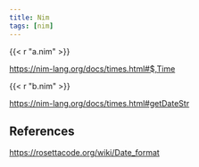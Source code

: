 ```yaml
---
title: Nim
tags: [nim]
---
```


{{< r "a.nim" >}}

<https://nim-lang.org/docs/times.html#$,Time>

{{< r "b.nim" >}}

<https://nim-lang.org/docs/times.html#getDateStr>

## References

<https://rosettacode.org/wiki/Date_format>
